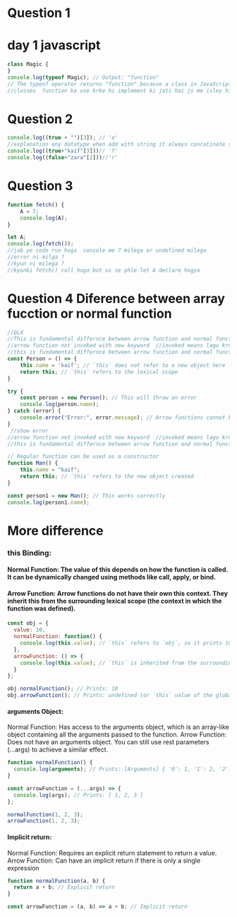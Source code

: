 # Question 1
# day 1 javascript 
```jsx
class Magic {
}
console.log(typeof Magic); // Output: "function"
// The typeof operator returns "function" because a class in JavaScript is internally a constructor function.
//classes  function ka use krke hi implement ki jati hai js me isley hi yea function return karega
```
# Question 2 
```jsx
console.log((true + "")[3]); // 'e'
//explanation any datatype when add with string it always concatinate so it look like "true"[3] and index of 3 is e so e is the ans 
console.log((true+"kaif"[3]))// 'f'
console.log((false+"zara"[2]))//'r'
```
# Question 3
```jsx
function fetch() {
    A = 7;
    console.log(A);
}

let A;
console.log(fetch());
//jab ye code run hoga  console me 7 milega or undefined milega  
//error ni milga ?
//kyun ni milega ?
//kyunki fetch() call hoga but us se phle let A declare hogya 
```

# Question 4 Diference between array fucction or normal function
```jsx
//OLX 
//This is fundamental differnce between arrow function and normal function
//arrow function not invoked with new keyword  //invoked means lagu krna
//this is fundamental differnce between arrow function and normal function
const Person = () => {
    this.name = 'kaif'; // `this` does not refer to a new object here
    return this; // `this` refers to the lexical scope
}

try {
    const person = new Person(); // This will throw an error
    console.log(person.name);
} catch (error) {
    console.error("Error:", error.message); // Arrow functions cannot be used with `new`
}
 //show error 
//arrow function not invoked with new keyword  //invoked means lagu krna
//this is fundamental differnce between arrow function and normal function

// Regular function can be used as a constructor
function Man() {
    this.name = "kaif";
    return this; // `this` refers to the new object created
}

const person1 = new Man(); // This works correctly
console.log(person1.name);
```
# More difference 
### this Binding:
#### Normal Function: The value of this depends on how the function is called. It can be dynamically changed using methods like call, apply, or bind.
#### Arrow Function: Arrow functions do not have their own this context. They inherit this from the surrounding lexical scope (the context in which the function was defined).
```jsx
const obj = {
  value: 10,
  normalFunction: function() {
    console.log(this.value); // `this` refers to `obj`, so it prints 10
  },
  arrowFunction: () => {
    console.log(this.value); // `this` is inherited from the surrounding scope
  }
};

obj.normalFunction(); // Prints: 10
obj.arrowFunction(); // Prints: undefined (or `this` value of the global scope in non-strict mode)

```
#### arguments Object:
Normal Function: Has access to the arguments object, which is an array-like object containing all the arguments passed to the function.
Arrow Function: Does not have an arguments object. You can still use rest parameters (...args) to achieve a similar effect.
```jsx
function normalFunction() {
  console.log(arguments); // Prints: [Arguments] { '0': 1, '1': 2, '2': 3 }
}

const arrowFunction = (...args) => {
  console.log(args); // Prints: [ 1, 2, 3 ]
};

normalFunction(1, 2, 3);
arrowFunction(1, 2, 3);

```
#### Implicit return:
Normal Function: Requires an explicit return statement to return a value.
Arrow Function: Can have an implicit return if there is only a single expression
```jsx
function normalFunction(a, b) {
  return a + b; // Explicit return
}

const arrowFunction = (a, b) => a + b; // Implicit return

```
